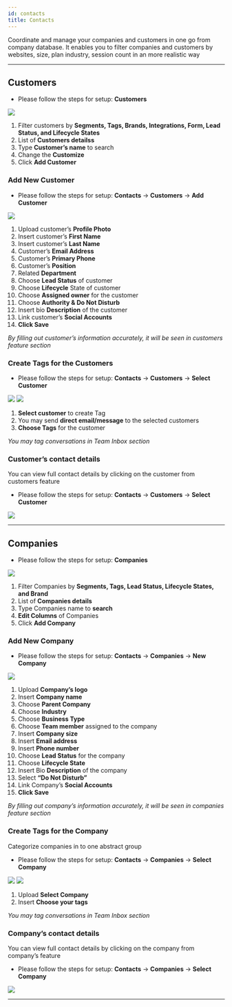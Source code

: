 ```yaml
---
id: contacts
title: Contacts
---
```


<!--Content-->
Coordinate and manage your companies and customers in one go from company database. It enables you to filter companies and customers by websites, size, plan industry, session count  in an more realistic way

---

##  Customers

+ Please follow the steps for setup: __Customers__


<div>
<img src="https://s3.us-west-2.amazonaws.com/erxes-docs/contact-1.PNG"/>
</div>

1. Filter customers by __Segments, Tags, Brands, Integrations, Form, Lead Status, and Lifecycle States__ 
2. List of __Customers detailss__ 
3. Type __Customer’s name__ to search
4. Change the __Customize__
5. Click __Add Customer__

###  Add New Customer
+ Please follow the steps for setup: __Contacts__ -> __Customers__ -> __Add Customer__

<div>
<img src="https://s3.us-west-2.amazonaws.com/erxes-docs/contact-2.PNG"/>
</div>

1. Upload customer’s __Profile Photo__ 
2. Insert customer’s  __First Name__ 
3. Insert customer’s  __Last Name__ 
4. Customer’s __Email Address__
5. Customer’s __Primary Phone__
6. Customer’s  __Position__ 
7. Related __Department__ 
8. Choose __Lead Status__ of customer
9. Choose __Lifecycle__ State of customer
10. Choose __Assigned owner__   for the customer
11. Choose __Authority & Do Not Disturb__
12. Insert bio __Description__ of the customer
13. Link customer’s __Social Accounts__
14. __Click Save__

*By filling out customer’s information accurately, it will be seen in customers feature section*

 ###  Create Tags for the Customers

+ Please follow the steps for setup: __Contacts__ -> __Customers__ -> __Select Customer__
 
<div>
<img src="https://s3.us-west-2.amazonaws.com/erxes-docs/contact-3.PNG"/>
<img src="https://s3.us-west-2.amazonaws.com/erxes-docs/contact-4.PNG"/>
</div>

1. __Select customer__ to create Tag
2. You may send __direct email/message__  to the selected customers
3. __Choose Tags__ for the customer

*You may tag conversations in Team Inbox section*

### Customer’s contact details
You can view full contact details by clicking on the customer from customers feature
+ Please follow the steps for setup:  __Contacts__ -> __Customers__ -> __Select Customer__

<div>
<img src="https://s3.us-west-2.amazonaws.com/erxes-docs/contact-5.PNG"/>
</div>

---

##  Companies

+ Please follow the steps for setup: __Companies__

<div>
<img src="https://s3-us-west-2.amazonaws.com/erxes-docs/marketing-11.png"/>
</div>

1. Filter Companies by __Segments, Tags, Lead Status, Lifecycle States, and Brand__ 
2. List of __Companies details__ 
3. Type Companies name to __search__ 
4. __Edit Columns__ of Companies 
5. Click __Add Company__

### Add New Company

+ Please follow the steps for setup: __Contacts__ -> __Companies__ -> __New Company__

<div>
<img src="https://s3.us-west-2.amazonaws.com/erxes-docs/contact-6.PNG"/>
</div>

1. Upload __Company’s logo__ 
2. Insert  __Company name__ 
3. Choose  __Parent Company__ 
4. Choose __Industry__
5. Choose __Business Type__
6. Choose  __Team member__  assigned to the company
7. Insert __Company size__ 
8. Insert __Email address__ 
9. Insert __Phone number__ 
10. Choose __Lead Status__ for the company
11. Choose __Lifecycle State__
12. Insert Bio  __Description__ of the company
13. Select __“Do Not Disturb”__
14. Link Company’s __Social Accounts__
14. __Click Save__

*By filling out company’s information accurately, it will be seen in companies  feature section*


### Create Tags for the Company

Categorize companies in to one abstract group

+ Please follow the steps for setup: __Contacts__ -> __Companies__ -> __Select Company__


<div>
<img src="https://s3.us-west-2.amazonaws.com/erxes-docs/contact-8.PNG"/>
<img src="https://s3.us-west-2.amazonaws.com/erxes-docs/contact-4.PNG"/>
</div>

1. Upload __Select Company__ 
2. Insert  __Choose your tags__ 


*You may tag conversations in Team Inbox section*


### Company’s contact details

You can view full contact details by clicking on the company from company’s feature 

+ Please follow the steps for setup: __Contacts__ -> __Companies__ -> __Select Company__


<div>
<img src="https://s3.us-west-2.amazonaws.com/erxes-docs/contact-10.PNG"/>
</div>


---